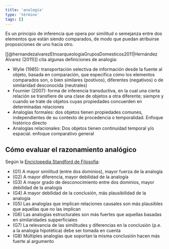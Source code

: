 ```yaml
---
title: 'analogía'
type: 'término'
tags: []
---
```

Es un principio de inferencia que opera por similitud o semejanza entre dos elementos que están siendo comparados, de modo que puedan atribuirse proposiciones de uno hacia otro.

[[@hernandezalvarezEtnoarqueologiaGruposDomesticos2011|Hernández Álvarez (2011)]] cita algunas definiciones de analogía:
- Wylie (1985): transportación selectiva de información desde la fuente al objeto, basada en comparación, que especifica cómo los elementos comparados son, o bien similares (postivos), diferentes (negativos) o de similaridad desconocida (neutrales)
- Fournier (2007): forma de inferencia transductiva, en la cual una cierta relación se transfiere de una clase de objetos a otra diferente; siempre y cuando se trate de objetos cuyas propiedades concuerden en determinadas relaciones
- Analogías formales: dos objetos tienen propiedades comunes, independientes de su contexto de procedencia o temporalidad. Enfoque histórico directo
- Analogías relacionales: Dos objetos tienen continuidad temporal y/o espacial. enfoque comparativo general

## Cómo evaluar el razonamiento analógico

Según la [Enciclopedia Standford de Filosofía](https://plato.stanford.edu/entries/reasoning-analogy/#CriForEvaAnaArg):

- (G1) A mayor similitud (entre dos dominios), mayor fuerza de la analogía
- (G2) A mayor diferencia, mayor debilidad de la analogía
- (G3) A mayor grado de desconocimiento entre dos dominios, mayor debilidad de la analogía
- (G4) A mayor debilidad de la conclusión, más plausibilidad de la analogía
- (G5) Las analogías que implican relaciones causales son más plausibles que aquellas que no las implican
- (G6) Las analogías estructurales son más fuertes que aquellas basadas en similaridades supperficiales
- (G7) La relevancia de las similitudes y diferencias en la conclusión (p.e. a la analogía hipotética) debe ser tomada en cuenta
- (G8) Múltiples analogías que soportan la misma conclusión hacen más fuerte al argumento